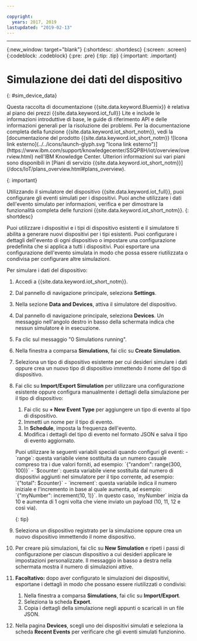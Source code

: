 ```yaml
---

copyright:
  years: 2017, 2019
lastupdated: "2019-02-13"
---
```


---

{:new_window: target="blank"}
{:shortdesc: .shortdesc}
{:screen: .screen}
{:codeblock: .codeblock}
{:pre: .pre}
{:tip: .tip}
{:important: .important}


# Simulazione dei dati del dispositivo
{: #sim_device_data}

<p>Questa raccolta di documentazione {{site.data.keyword.Bluemix}} è relativa al piano dei prezzi {{site.data.keyword.iot_full}} Lite e include le informazioni introduttive di base, le guide di riferimento API e delle informazioni generali per la risoluzione dei problemi.
Per la documentazione completa della funzione {{site.data.keyword.iot_short_notm}}, vedi la [documentazione del prodotto {{site.data.keyword.iot_short_notm}} ![Icona link esterno](../../icons/launch-glyph.svg "Icona link esterno")](https://www.ibm.com/support/knowledgecenter/SSQP8H/iot/overview/overview.html) nell'IBM Knowledge Center. Ulteriori informazioni sui vari piani sono disponibili in [Piani di servizio {{site.data.keyword.iot_short_notm}}](/docs/IoT/plans_overview.html#plans_overview). 
</p>
{: important}

Utilizzando il simulatore del dispositivo {{site.data.keyword.iot_full}}, puoi configurare gli eventi simulati per i dispositivi. Puoi anche utilizzare i dati dell'evento simulato per informazioni, verifica e per dimostrare la funzionalità completa delle funzioni {{site.data.keyword.iot_short_notm}}.
{: shortdesc}

Puoi utilizzare i dispositivi e i tipi di dispositivo esistenti e il simulatore ti abilita a generare nuovi dispositivi per i tipi esistenti. Puoi configurare i dettagli dell'evento di ogni dispositivo o impostare una configurazione predefinita che si applica a tutti i dispositivi. Puoi esportare una configurazione dell'evento simulata in modo che possa essere riutilizzata o condivisa per configurare altre simulazioni.

Per simulare i dati del dispositivo:

1. Accedi a {{site.data.keyword.iot_short_notm}}.
2. Dal pannello di navigazione principale, seleziona **Settings**.
3. Nella sezione **Data and Devices**, attiva il simulatore del dispositivo.
4. Dal pannello di navigazione principale, seleziona **Devices**. Un messaggio nell'angolo destro in basso della schermata indica che nessun simulatore è in esecuzione.
5. Fa clic sul messaggio "0 Simulations running".
6. Nella finestra a comparsa **Simulations**, fai clic su **Create Simulation**.
7. Seleziona un tipo di dispositivo esistente per cui desideri simulare i dati oppure crea un nuovo tipo di dispositivo immettendo il nome del tipo di dispositivo.
8. Fai clic su **Import/Export Simulation** per utilizzare una configurazione esistente oppure configura manualmente i dettagli della simulazione per il tipo di dispositivo:
   1. Fai clic su **+ New Event Type** per aggiungere un tipo di evento al tipo di dispositivo.
   2. Immetti un nome per il tipo di evento.
   3. In **Schedule**, imposta la frequenza dell'evento.
   3. Modifica i dettagli del tipo di evento nel formato JSON e salva il tipo di evento aggiornato.

   <p> Puoi utilizzare le seguenti variabili speciali quando configuri gli eventi:  
        - `range`:  questa variabile viene sostituita da un numero casuale compreso tra i due valori forniti, ad esempio: `{"random": range(300, 100)}`  
        - `$counter`: questa variabile viene sostituita dal numero di dispositivi aggiunti nel simulatore per il tipo corrente, ad esempio: `{"total": $counter}`  
        - `increment`: questa variabile indica il numero iniziale e l'incremento in base al quale aumenta, ad esempio: `{"myNumber": increment(10, 1)}`. In questo caso, `myNumber` inizia da 10 e aumenta di 1 ogni volta che viene inviato un payload (10, 11, 12 e così via).</p>
   {: tip}

9. Seleziona un dispositivo registrato per la simulazione oppure crea un nuovo dispositivo immettendo il nome dispositivo.
10. Per creare più simulazioni, fai clic su **New Simulation** e ripeti i passi di configurazione per ciascun dispositivo a cui desideri applicare le impostazioni personalizzate. Il messaggio in basso a destra nella schermata mostra il numero di simulazioni attive.
11. **Facoltativo:** dopo aver configurato le simulazioni dei dispositivi, esportane i dettagli in modo che possano essere riutilizzati o condivisi:
    1. Nella finestra a comparsa **Simulations**, fai clic su **Import/Export**.
    2. Seleziona la scheda **Export**.
    3. Copia i dettagli della simulazione negli appunti o scaricali in un file JSON.
12. Nella pagina **Devices**, scegli uno dei dispositivi simulati e seleziona la scheda **Recent Events** per verificare che gli eventi simulati funzionino.
